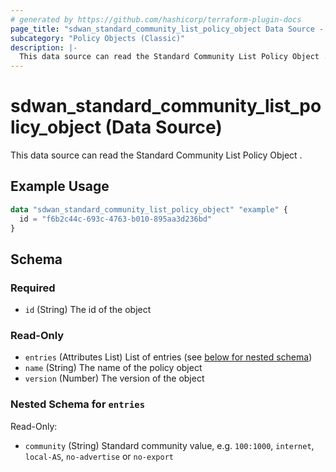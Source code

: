 ```yaml
---
# generated by https://github.com/hashicorp/terraform-plugin-docs
page_title: "sdwan_standard_community_list_policy_object Data Source - terraform-provider-sdwan"
subcategory: "Policy Objects (Classic)"
description: |-
  This data source can read the Standard Community List Policy Object .
---
```


# sdwan_standard_community_list_policy_object (Data Source)

This data source can read the Standard Community List Policy Object .

## Example Usage

```terraform
data "sdwan_standard_community_list_policy_object" "example" {
  id = "f6b2c44c-693c-4763-b010-895aa3d236bd"
}
```

<!-- schema generated by tfplugindocs -->
## Schema

### Required

- `id` (String) The id of the object

### Read-Only

- `entries` (Attributes List) List of entries (see [below for nested schema](#nestedatt--entries))
- `name` (String) The name of the policy object
- `version` (Number) The version of the object

<a id="nestedatt--entries"></a>
### Nested Schema for `entries`

Read-Only:

- `community` (String) Standard community value, e.g. `100:1000`, `internet`, `local-AS`, `no-advertise` or `no-export`
